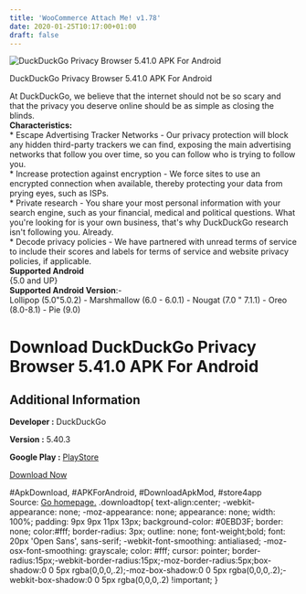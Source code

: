```yaml
---
title: 'WooCommerce Attach Me! v1.78'
date: 2020-01-25T10:17:00+01:00
draft: false
---
```


![DuckDuckGo Privacy Browser 5.41.0 APK For Android](https://i1.wp.com/apkhome.net/wp-content/uploads/2020/01/DuckDuckGo-Privacy-Browser-5.41.0.png "DuckDuckGo Privacy Browser 5.41.0 APK For Android")

  

DuckDuckGo Privacy Browser 5.41.0 APK For Android

At DuckDuckGo, we believe that the internet should not be so scary and that the privacy you deserve online should be as simple as closing the blinds.  
**Characteristics:**  
\* Escape Advertising Tracker Networks - Our privacy protection will block any hidden third-party trackers we can find, exposing the main advertising networks that follow you over time, so you can follow who is trying to follow you.  
\* Increase protection against encryption - We force sites to use an encrypted connection when available, thereby protecting your data from prying eyes, such as ISPs.  
\* Private research - You share your most personal information with your search engine, such as your financial, medical and political questions. What you're looking for is your own business, that's why DuckDuckGo research isn't following you. Already.  
\* Decode privacy policies - We have partnered with unread terms of service to include their scores and labels for terms of service and website privacy policies, if applicable.  
**Supported Android**  
{5.0 and UP}  
**Supported Android Version**:-  
Lollipop (5.0"5.0.2) - Marshmallow (6.0 - 6.0.1) - Nougat (7.0 " 7.1.1) - Oreo (8.0-8.1) - Pie (9.0)

Download DuckDuckGo Privacy Browser 5.41.0 APK For Android
==========================================================

Additional Information
----------------------

**Developer :** DuckDuckGo

**Version :** 5.40.3

**Google Play :** [PlayStore](https://play.google.com/store/apps/details?id=com.duckduckgo.mobile.android)

  

[Download Now](https://store4app.co/post/duckduckgo-privacy-browser-5-41-0-apk-for-android_1579939007)

  
#ApkDownload, #APKForAndroid, #DownloadApkMod, #store4app  
Source: [Go homepage.](https://store4app.co/post/duckduckgo-privacy-browser-5-41-0-apk-for-android_1579939007) .downloadtop{ text-align:center; -webkit-appearance: none; -moz-appearance: none; appearance: none; width: 100%; padding: 9px 9px 11px 13px; background-color: #0EBD3F; border: none; color:#fff; border-radius: 3px; outline: none; font-weight;bold; font: 20px 'Open Sans', sans-serif; -webkit-font-smoothing: antialiased; -moz-osx-font-smoothing: grayscale; color: #fff; cursor: pointer; border-radius:15px;-webkit-border-radius:15px;-moz-border-radius:5px;box-shadow:0 0 5px rgba(0,0,0,.2);-moz-box-shadow:0 0 5px rgba(0,0,0,.2);-webkit-box-shadow:0 0 5px rgba(0,0,0,.2) !important; }